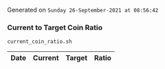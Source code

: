 Generated on `Sunday 26-September-2021 at 08:56:42`

### Current to Target Coin Ratio
`current_coin_ratio.sh`

Date|Current|Target|Ratio
---|---|---|---
